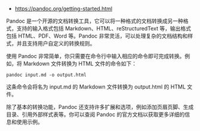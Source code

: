 * https://pandoc.org/getting-started.html

Pandoc 是一个开源的文档转换工具，它可以将一种格式的文档转换成另一种格式，支持的输入格式包括 Markdown、HTML、reStructuredText 等，输出格式包括 HTML、PDF、Word 等。Pandoc 非常灵活，可以处理复杂的文档结构和样式，并且支持用户自定义的转换规则。

使用 Pandoc 非常简单，你只需要在命令行中输入相应的命令即可完成转换。例如，将 Markdown 文件转换为 HTML 文件的命令如下：

```plain
pandoc input.md -o output.html
```

这条命令会将名为 input.md 的 Markdown 文件转换为 output.html 的 HTML 文件。

除了基本的转换功能，Pandoc 还支持许多扩展和选项，例如添加页眉页脚、生成目录、引用外部样式表等。你可以查阅 Pandoc 的官方文档以获取更多详细的信息和使用示例。
